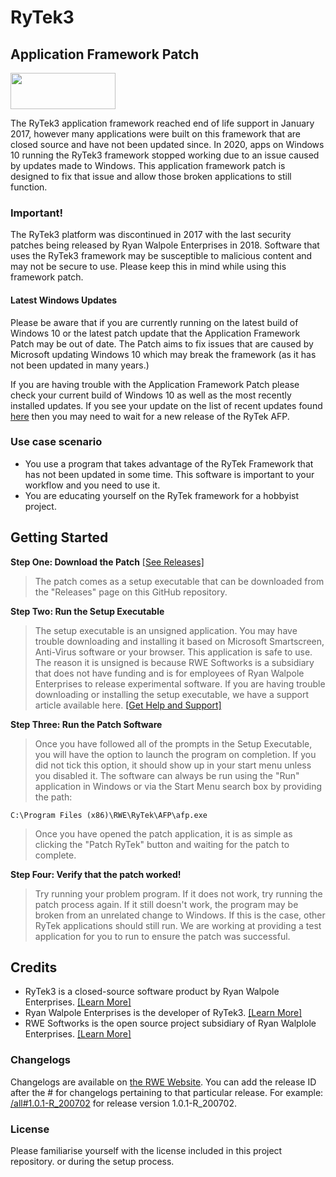 # RyTek3
## Application Framework Patch

<a href="https://www.ryanwalpole.com/rytek"><img src="https://ryanwalpole.com/wp-content/uploads/2019/11/Picture1.png" width="168" height="58"/></a>

 The RyTek3 application framework reached end of life support in January 2017, however many applications were built on this framework that are closed source and have not been updated since. In 2020, apps on Windows 10 running the RyTek3 framework stopped working due to an issue caused by updates made to Windows. This application framework patch is designed to fix that issue and allow those broken applications to still function.

 ### Important!
 The RyTek3 platform was discontinued in 2017 with the last security patches being released by Ryan Walpole Enterprises in 2018. Software that uses the RyTek3 framework may be susceptible to malicious content and may not be secure to use. Please keep this in mind while using this framework patch.
 
 #### Latest Windows Updates
 Please be aware that if you are currently running on the latest build of Windows 10 or the latest patch update that the Application Framework Patch may be out of date.
 The Patch aims to fix issues that are caused by Microsoft updating Windows 10 which may break the framework (as it has not been updated in many years.)
 
 If you are having trouble with the Application Framework Patch please check your current build of Windows 10 as well as the most recently installed updates. If you see your update on the list of recent updates found [here](https://support.microsoft.com/en-us/help/4498140/windows-10-update-history) then you may need to wait for a new release of the RyTek AFP.

### Use case scenario
- You use a program that takes advantage of the RyTek Framework that has not been updated in some time. This software is important to your workflow and you need to use it.
- You are educating yourself on the RyTek framework for a hobbyist project.
 
## Getting Started

**Step One: Download the Patch** [[See Releases]](https://github.com/RyanWalpoleEnterprises/RyTek3-AFP/releases)
> The patch comes as a setup executable that can be downloaded from the "Releases" page on this GitHub repository.

**Step Two: Run the Setup Executable**
> The setup executable is an unsigned application. You may have trouble downloading and installing it based on Microsoft Smartscreen, Anti-Virus software or your browser. This application is safe to use. The reason it is unsigned is because RWE Softworks is a subsidiary that does not have funding and is for employees of Ryan Walpole Enterprises to release experimental software. If you are having trouble downloading or installing the setup executable, we have a support article available here. [[Get Help and Support]](https://ryanwalpole.com/kb/rwe-softworks/rytekafp/install-help)

**Step Three: Run the Patch Software**
> Once you have followed all of the prompts in the Setup Executable, you will have the option to launch the program on completion. If you did not tick this option, it should show up in your start menu unless you disabled it. The software can always be run using the "Run" application in Windows or via the Start Menu search box by providing the path:

`C:\Program Files (x86)\RWE\RyTek\AFP\afp.exe`

> Once you have opened the patch application, it is as simple as clicking the "Patch RyTek" button and waiting for the patch to complete.

**Step Four: Verify that the patch worked!**
> Try running your problem program. If it does not work, try running the patch process again. If it still doesn't work, the program may be broken from an unrelated change to Windows. If this is the case, other RyTek applications should still run. We are working at providing a test application for you to run to ensure the patch was successful.

## Credits
- RyTek3 is a closed-source software product by Ryan Walpole Enterprises. [[Learn More]](https://www.ryanwalpole.com/rytek)
- Ryan Walpole Enterprises is the developer of RyTek3. [[Learn More]](http://www.ryanwalpole.com)
- RWE Softworks is the open source project subsidiary of Ryan Walplole Enterprises. [[Learn More]](http://www.ryanwalpole.com/softworks)

### Changelogs
Changelogs are available on [the RWE Website](https://ryanwalpole.com/en-au/changelog/rytek3-afp/all#).
You can add the release ID after the # for changelogs pertaining to that particular release. For example: [/all#1.0.1-R_200702](https://ryanwalpole.com/en-au/changelog/rytek3-afp/all##1.0.1-R_200702) for release version 1.0.1-R_200702.

### License
Please familiarise yourself with the license included in this project repository. or during the setup process.
